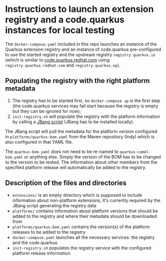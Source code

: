 # Instructions to launch an extension registry and a code.quarkus instances for local testing

The `docker-compose.yaml` included in this repo launches an instance of the Quarkus extension registry and an instance of code.quarkus pre-configured to use the started registry
and the upstream registry `registry.quarkus.io` (which is similar to [code.quarkus.redhat.com](https://code.quarkus.redhat.com) using `registry.quarkus.redhat.com` and `registry.quarkus.op`).

## Populating the registry with the right platform metadata

1) The registry has to be started first, so `docker-compose up` is the first step (the code.quarkus services may fail start because the registry is empty but they can be ignored for now);
2) `init-registry.sh` will populate the registry with the platform information by calling a [JBang script](https://jbang.dev/) (JBang has to be installed locally).

The JBang script will pull the metadata for the platform version configured in `platforms/quarkus-bom.yaml` from the Maven repository (Indy) which is also configured in that YAML file.

The `quarkus-bom.yaml` does not need to be re-named to `quarkus-camel-bom.yaml` or anything else. Simply the version of the BOM has to be changed to the version to be tested.
The information about other members from the specified platform release will automatically be added to the registry.

## Description of the files and directories

* `extensions/` is an empty directory which is supposed to include information about non-platform extensions, it's currently required by the JBang script generating the registry data
* `platforms/` contains information about platform versions that should be added to the registry and where their metadata should be downloaded from
* `platforms/quarkus-bom.yaml` contains the version(s) of the platform releases to be added to the registry
* `docker-compose.yaml` launches all the necessary services: the registry and the code.quarkus
* `init-registry.sh` populates the registry service with the configured platform release information
